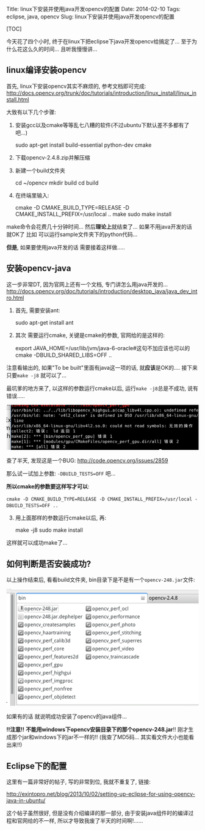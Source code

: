Title: linux下安装并使用java开发opencv的配置
Date: 2014-02-10
Tags: eclipse, java, opencv
Slug: linux下安装并使用java开发opencv的配置
 
[TOC] 


今天花了四个小时, 终于在linux下把eclipse下java开发opencv给搞定了... 至于为什么花这么久的时间... 且听我慢慢讲... 

linux编译安装opencv
------------------
首先, linux下安装opencv其实不麻烦的, 参考文档即可完成:
<http://docs.opencv.org/trunk/doc/tutorials/introduction/linux_install/linux_install.html>

大致有以下几个步骤:

1) 安装gcc以及cmake等等乱七八糟的软件(不过ubuntu下默认差不多都有了吧...)

    sudo apt-get install build-essential python-dev cmake
    

2) 下载opencv-2.4.8.zip并解压缩

3) 新建一个build文件夹

	cd ~/opencv
	mkdir build
	cd build

4) 在终端里输入: 

	cmake -D CMAKE_BUILD_TYPE=RELEASE -D CMAKE_INSTALL_PREFIX=/usr/local ..
	make
	sudo make install

make命令会花费几十分钟时间...
然后**理论上**就结束了... 如果不用java开发的话 就OK了 比如 可以运行sample文件夹下的python代码...

**但是**, 如果要使用java开发的话 需要接着这样做.....


安装opencv-java
------------------


这一步非常DT, 因为官网上还有一个文档, 专门讲怎么用java开发的...
<http://docs.opencv.org/doc/tutorials/introduction/desktop_java/java_dev_intro.html>

1) 首先, 需要安装ant: 

    sudo apt-get install ant

2) 其次 需要运行cmake, 关键是cmake的参数, 官网给的是这样的: 

	export JAVA_HOME=/usr/lib/jvm/java-6-oracle#这句不加应该也可以的
	cmake -DBUILD_SHARED_LIBS=OFF ..


注意看输出的, 如果"To be built"里面有java这一项的话, 就**应该**是OK的.... 接下来只要``make -j8`` 就可以了...

最坑爹的地方来了, 以这样的参数运行cmake以后, 运行``make -j8``总是不成功, 说有错误.....

![](../images/./linux下安装并使用java开发opencv的配置/pasted_image.png)

查了半天, 发现这是一个BUG:
<http://code.opencv.org/issues/2859>

那么试一试加上参数: ``-DBUILD_TESTS=OFF`` 吧...

**所以cmake的参数要这样写才可以**: 

``cmake -D CMAKE_BUILD_TYPE=RELEASE -D CMAKE_INSTALL_PREFIX=/usr/local -DBUILD_TESTS=OFF ..``

3) 用上面那样的参数运行cmake以后, 再: 

	make -j8
	sudo make install

这样就可以成功make了...


如何判断是否安装成功? 
------------------



以上操作结束后, 看看build文件夹, bin目录下是不是有一个``opencv-248.jar``文件:

![](../images/./linux下安装并使用java开发opencv的配置/pasted_image001.png)

如果有的话 就说明成功安装了opencv的java组件... 

**!!注意!!**
**不能用windows下opencv安装目录下的那个opencv-248.jar**!! 
刚才生成那个jar和windows下的jar不一样的!! (我查了MD5码... 其实看文件大小也能看出来!!)



Eclipse下的配置 
------------------



这里有一篇非常好的帖子, 写的非常到位, 我就不重复了, 链接:

<http://exintopro.net/blog/2013/10/02/setting-up-eclipse-for-using-opencv-java-in-ubuntu/>

这个帖子虽然很好, 但是没有介绍编译的那一部分, 由于安装java组件时的编译过程和官网给的不一样, 所以才导致我废了半天的时间啊!......



